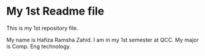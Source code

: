 # My 1st Readme file

This is my 1st repository file.

My name is Hafiza Ramsha Zahid. I am in my 1st semester at QCC. My major is Comp. Eng technology.
